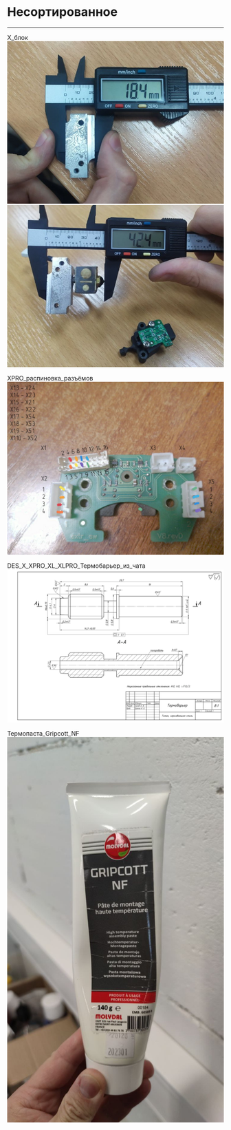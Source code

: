 # Несортированное
---


X_блок
![X_блок_0](./X_блок_0.jpg)
![X_блок_1](./X_блок_1.jpg)

XPRO_распиновка_разъёмов
![XPRO_распиновка_разъёмов](./XPRO_распиновка_разъёмов.jpg)


DES_X_XPRO_XL_XLPRO_Термобарьер_из_чата
![DES_X_XPRO_XL_XLPRO_Термобарьер_из_чата](./DES_X_XPRO_XL_XLPRO_Термобарьер_из_чата.gif)


Термопаста_Gripcott_NF
![Термопаста_Gripcott_NF](./Термопаста_Gripcott_NF.jpg)